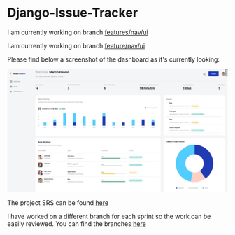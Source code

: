 # Django-Issue-Tracker


I am currently working on branch [features/nav/ui](https://github.com/lmponcio/Django-Issue-Tracker/tree/feature/nav/ui)

I am currently working on branch [feature/nav/ui](https://github.com/lmponcio/Django-Issue-Tracker/tree/feature/nav/ui)


Please find below a screenshot of the dashboard as it's currently looking:

<img src="./screenshots/dashboard.jpg" width="700" />

The project SRS can be found [here](./SRS.md)

I have worked on a different branch for each sprint so the work can be easily reviewed. You can find the branches [here](https://github.com/lmponcio/Django-Issue-Tracker/branches)
